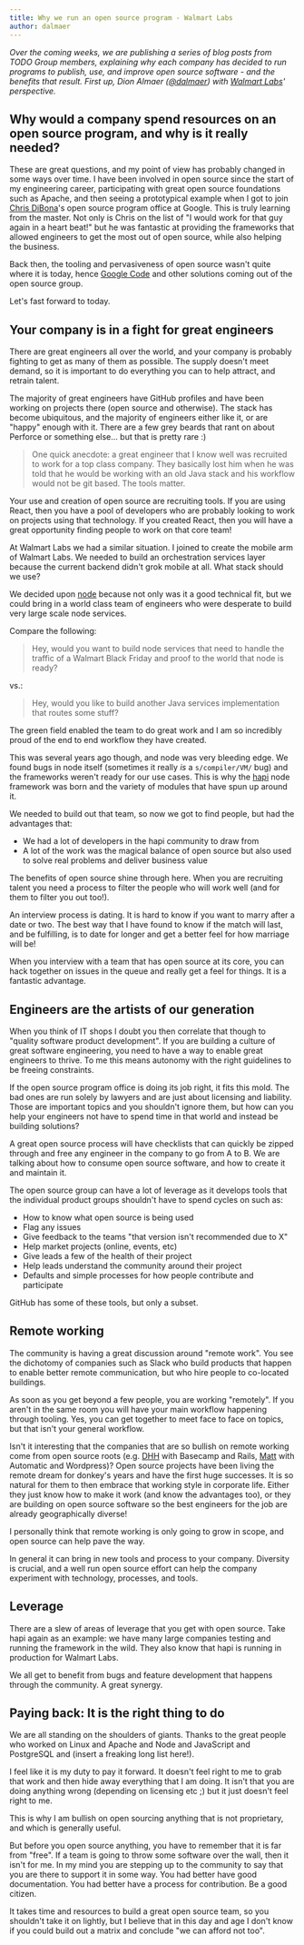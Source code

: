 ```yaml
---
title: Why we run an open source program - Walmart Labs
author: dalmaer
---
```


_Over the coming weeks, we are publishing a series of blog posts from TODO Group members, explaining why each company has decided to run programs to publish, use, and improve open source software - and the benefits that result. First up, Dion Almaer ([@dalmaer](https://twitter.com/dalmaer)) with [Walmart Labs](https://github.com/walmartlabs)' perspective._

## Why would a company spend resources on an open source program, and why is it really needed?

These are great questions, and my point of view has probably changed in some ways over time. I have been involved in open source since the start of my engineering career, participating with great open source foundations such as Apache, and then seeing a prototypical example when I got to join [Chris DiBona](https://twitter.com/cdibona)'s open source program office at Google. This is truly learning from the master. Not only is Chris on the list of "I would work for that guy again in a heart beat!" but he was fantastic at providing the frameworks that allowed engineers to get the most out of open source, while also helping the business.

Back then, the tooling and pervasiveness of open source wasn't quite where it is today, hence [Google Code](https://code.google.com/) and other solutions coming out of the open source group.

Let's fast forward to today.

## Your company is in a fight for great engineers

There are great engineers all over the world, and your company is probably fighting to get as many of them as possible. The supply doesn't meet demand, so it is important to do everything you can to help attract, and retrain talent.

The majority of great engineers have GitHub profiles and have been working on projects there (open source and otherwise). The stack has become ubiquitous, and the majority of engineers either like it, or are "happy" enough with it. There are a few grey beards that rant on about Perforce or something else... but that is pretty rare :)

>One quick anecdote: a great engineer that I know well was recruited to work for a top class company. They basically lost him when he was told that he would be working with an old Java stack and his workflow would not be git based. The tools matter.

Your use and creation of open source are recruiting tools. If you are using React, then you have a pool of developers who are probably looking to work on projects using that technology. If you created React, then you will have a great opportunity finding people to work on that core team!

At Walmart Labs we had a similar situation. I joined to create the mobile arm of Walmart Labs. We needed to build an orchestration services layer because the current backend didn't grok mobile at all. What stack should we use?

We decided upon [node](http://nodejs.org/) because not only was it a good technical fit, but we could bring in a world class team of engineers who were desperate to build very large scale node services.

Compare the following:

> Hey, would you want to build node services that need to handle the traffic of a Walmart Black Friday and proof to the world that node is ready?

vs.:

> Hey, would you like to build another Java services implementation that routes some stuff?

The green field enabled the team to do great work and I am so incredibly proud of the end to end workflow they have created.

This was several years ago though, and node was very bleeding edge. We found bugs in node itself (sometimes it really *is* a `s/compiler/VM/` bug) and the frameworks weren't ready for our use cases. This is why the [hapi](http://hapijs.com/) node framework was born and the variety of modules that have spun up around it.

We needed to build out that team, so now we got to find people, but had the advantages that:

- We had a lot of developers in the hapi community to draw from
- A lot of the work was the magical balance of open source but also used to solve real problems and deliver business value

The benefits of open source shine through here. When you are recruiting talent you need a process to filter the people who will work well (and for them to filter you out too!).

An interview process is dating. It is hard to know if you want to marry after a date or two. The best way that I have found to know if the match will last, and be fulfilling, is to date for longer and get a better feel for how marriage will be!

When you interview with a team that has open source at its core, you can hack together on issues in the queue and really get a feel for things. It is a fantastic advantage.

## Engineers are the artists of our generation

When you think of IT shops I doubt you then correlate that though to "quality software product development". If you are building a culture of great software engineering, you need to have a way to enable great engineers to thrive. To me this means autonomy with the right guidelines to be freeing constraints.

If the open source program office is doing its job right, it fits this mold. The bad ones are run solely by lawyers and are just about licensing and liability. Those are important topics and you shouldn't ignore them, but how can you help your engineers not have to spend time in that world and instead be building solutions?

A great open source process will have checklists that can quickly be zipped through and free any engineer in the company to go from A to B. We are talking about how to consume open source software, and how to create it and maintain it.

The open source group can have a lot of leverage as it develops tools that the individual product groups shouldn't have to spend cycles on such as:

- How to know what open source is being used
- Flag any issues
- Give feedback to the teams "that version isn't recommended due to X"
- Help market projects (online, events, etc)
- Give leads a few of the health of their project
- Help leads understand the community around their project
- Defaults and simple processes for how people contribute and participate

GitHub has some of these tools, but only a subset.

## Remote working

The community is having a great discussion around "remote work". You see the dichotomy of companies such as Slack who build products that happen to enable better remote communication, but who hire people to co-located buildings.

As soon as you get beyond a few people, you are working "remotely". If you aren't in the same room you will have your main workflow happening through tooling. Yes, you can get together to meet face to face on topics, but that isn't your general workflow.

Isn't it interesting that the companies that are so bullish on remote working come from open source roots (e.g. [DHH](https://twitter.com/dhh) with Basecamp and Rails, [Matt](https://twitter.com/photomatt) with Automatic and Wordpress)? Open source projects have been living the remote dream for donkey's years and have the first huge successes. It is so natural for them to then embrace that working style in corporate life. Either they just know how to make it work (and know the advantages too), or they are building on open source software so the best engineers for the job are already geographically diverse!

I personally think that remote working is only going to grow in scope, and open source can help pave the way.

In general it can bring in new tools and process to your company. Diversity is crucial, and a well run open source effort can help the company experiment with technology, processes, and tools.

## Leverage

There are a slew of areas of leverage that you get with open source. Take hapi again as an example: we have many large companies testing and running the framework in the wild. They also know that hapi is running in production for Walmart Labs.

We all get to benefit from bugs and feature development that happens through the community. A great synergy.

## Paying back: It is the right thing to do

We are all standing on the shoulders of giants. Thanks to the great people who worked on Linux and Apache and Node and JavaScript and PostgreSQL and (insert a freaking long list here!).

I feel like it is my duty to pay it forward. It doesn't feel right to me to grab that work and then hide away everything that I am doing. It isn't that you are doing anything wrong (depending on licensing etc ;) but it just doesn't feel right to me.

This is why I am bullish on open sourcing anything that is not proprietary, and which is generally useful.

But before you open source anything, you have to remember that it is far from "free". If a team is going to throw some software over the wall, then it isn't for me. In my mind you are stepping up to the community to say that you are there to support it in some way. You had better have good documentation. You had better have a process for contribution. Be a good citizen.

It takes time and resources to build a great open source team, so you shouldn't take it on lightly, but I believe that in this day and age I don't know if you could build out a matrix and conclude "we can afford not too".
